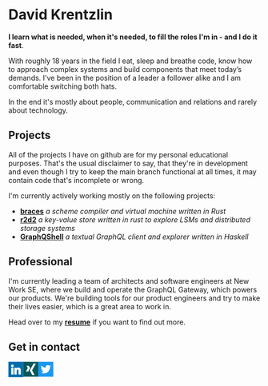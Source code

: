 # David Krentzlin

**I learn what is needed, when it's needed, to fill the roles I'm in - and I do it fast**. 

With roughly 18 years in the field I eat, sleep and breathe code, know how to approach
complex systems and build components that meet today’s demands. I've been in the position of a leader a follower alike and I am comfortable switching
both hats.

In the end it's mostly about people, communication and relations and rarely about technology. 


## Projects

All of the projects I have on github are for my personal educational purposes. That's the usual disclaimer to say, that they're in development
and even though I try to keep the main branch functional at all times, it may contain code that's incomplete or wrong.

I'm currently actively working mostly on the following projects:

* **[braces](https://github.com/certainty/braces)** *a scheme compiler and virtual machine written in Rust*
* **[r2d2](https://github.com/certainty/r2d2)** *a key-value store written in rust to explore LSMs and distributed storage systems*
* **[GraphQShell](https://github.com/certainty/graphqshell)** *a textual GraphQL client and explorer written in Haskell*

## Professional

I'm currently leading a team of architects and software engineers at New Work SE, where we build and operate the GraphQL Gateway, which
powers our products. We're building tools for our product engineers and try to make their lives easier, which is a great area to work in.

Head over to my **[resume](assets/resume_2021.pdf)** if you want to find out more. 

## Get in contact

<a href="https://www.linkedin.com/in/david-krentzlin-b1708818b/">
  <img align="left" alt="David Krentzlin's LinkedIN" width="30px" src="assets/logo_li.png" />
</a>
<a href="https://www.xing.com/profile/David_Krentzlin/cv">
  <img align="left" alt="David Krentzlin's Xing" width="30px" src="assets/logo_xing.png" />
</a>
<a href="https://twitter.com/dkrentzlin">
  <img align="left" alt="David Krentzlin's Twitter" width="30px" src="assets/logo_twitter.png" />
</a>
